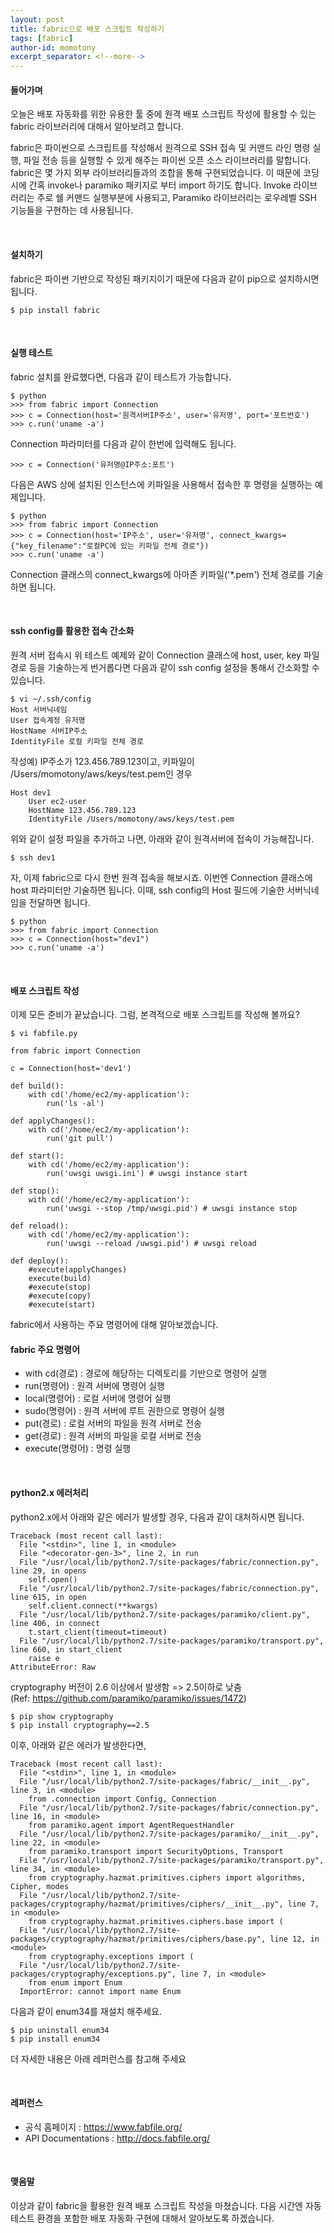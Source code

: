 ```yaml
---
layout: post
title: fabric으로 배포 스크립트 작성하기
tags: [fabric]
author-id: momotony
excerpt_separator: <!--more-->
---
```


#### 들어가며

오늘은 배포 자동화를 위한 유용한 툴 중에 원격 배포 스크립트 작성에 활용할 수 있는 fabric 라이브러리에 대해서 알아보려고 합니다.

fabric은 파이썬으로 스크립트를 작성해서 원격으로 SSH 접속 및 커맨드 라인 명령 실행, 파일 전송 등을 실행할 수 있게 해주는 파이썬 오픈 소스 라이브러리를 말합니다. fabric은 몇 가지 외부 라이브러리들과의 조합을 통해 구현되었습니다. 이 때문에 코딩시에 간혹 invoke나 paramiko 패키지로 부터 import 하기도 합니다. Invoke 라이브러리는 주로 쉘 커맨드 실행부분에 사용되고, Paramiko 라이브러리는 로우레벨 SSH 기능들을 구현하는 데 사용됩니다.


<br>
<!--more-->

#### 설치하기

fabric은 파이썬 기반으로 작성된 패키지이기 때문에 다음과 같이 pip으로 설치하시면 됩니다.
```
$ pip install fabric
```
<br>

#### 실행 테스트

fabric 설치를 완료했다면, 다음과 같이 테스트가 가능합니다.
```
$ python
>>> from fabric import Connection
>>> c = Connection(host='원격서버IP주소', user='유저명', port='포트번호')
>>> c.run('uname -a')

```

Connection 파라미터를 다음과 같이 한번에 입력해도 됩니다.
```
>>> c = Connection('유저명@IP주소:포트')
```

다음은 AWS 상에 설치된 인스턴스에 키파일을 사용해서 접속한 후 명령을 실행하는 예제입니다.
```
$ python
>>> from fabric import Connection
>>> c = Connection(host='IP주소', user='유저명', connect_kwargs={"key_filename":"로컬PC에 있는 키파일 전체 경로"})
>>> c.run('uname -a')
```

Connection 클래스의 connect_kwargs에 아마존 키파일('*.pem') 전체 경로를 기술하면 됩니다.

<br>

#### ssh config를 활용한 접속 간소화

원격 서버 접속시 위 테스트 예제와 같이 Connection 클래스에 host, user, key 파일 경로 등을 기술하는게 번거롭다면 다음과 같이 ssh config 설정을 통해서 간소화할 수 있습니다.

```
$ vi ~/.ssh/config
Host 서버닉네임
User 접속계정 유저명
HostName 서버IP주소
IdentityFile 로컬 키파일 전체 경로
```

작성예) IP주소가 123.456.789.123이고, 키파일이 /Users/momotony/aws/keys/test.pem인 경우

```
Host dev1
	User ec2-user
	HostName 123.456.789.123
	IdentityFile /Users/momotony/aws/keys/test.pem
```

위와 같이 설정 파일을 추가하고 나면, 아래와 같이 원격서버에 접속이 가능해집니다.

```
$ ssh dev1
```

자, 이제 fabric으로 다시 한번 원격 접속을 해보시죠.
이번엔 Connection 클래스에 host 파라미터만 기술하면 됩니다. 이때, ssh config의 Host 필드에 기술한 서버닉네임을 전달하면 됩니다.
```
$ python
>>> from fabric import Connection
>>> c = Connection(host="dev1")
>>> c.run('uname -a')
```

<br>

#### 배포 스크립트 작성

이제 모든 준비가 끝났습니다.
그럼, 본격적으로 배포 스크립트를 작성해 볼까요?

```
$ vi fabfile.py

from fabric import Connection

c = Connection(host='dev1')

def build():
	with cd('/home/ec2/my-application'):
		run('ls -al')

def applyChanges():
	with cd('/home/ec2/my-application'):
		run('git pull')

def start():
	with cd('/home/ec2/my-application'):
		run('uwsgi uwsgi.ini') # uwsgi instance start

def stop():
	with cd('/home/ec2/my-application'):
		run('uwsgi --stop /tmp/uwsgi.pid') # uwsgi instance stop

def reload():
	with cd('/home/ec2/my-application'):
		run('uwsgi --reload /uwsgi.pid') # uwsgi reload

def deploy():
	#execute(applyChanges)
	execute(build)
	#execute(stop)
	#execute(copy)
	#execute(start)
```

fabric에서 사용하는 주요 명령어에 대해 알아보겠습니다.

#### fabric 주요 명령어
* with cd(경로) : 경로에 해당하는 디렉토리를 기반으로 명령어 실행
* run(명령어) : 원격 서버에 명령어 실행
* local(명령어) : 로컬 서버에 명령어 실행
* sudo(명령어) : 원격 서버에 루트 권한으로 명령어 실행
* put(경로) : 로컬 서버의 파일을 원격 서버로 전송
* get(경로) : 원격 서버의 파일을 로컬 서버로 전송
* execute(명령어) : 명령 실행

<br>

#### python2.x 에러처리

python2.x에서 아래와 같은 에러가 발생할 경우, 다음과 같이 대처하시면 됩니다.
```
Traceback (most recent call last):
  File "<stdin>", line 1, in <module>
  File "<decorator-gen-3>", line 2, in run
  File "/usr/local/lib/python2.7/site-packages/fabric/connection.py", line 29, in opens
    self.open()
  File "/usr/local/lib/python2.7/site-packages/fabric/connection.py", line 615, in open
    self.client.connect(**kwargs)
  File "/usr/local/lib/python2.7/site-packages/paramiko/client.py", line 406, in connect
    t.start_client(timeout=timeout)
  File "/usr/local/lib/python2.7/site-packages/paramiko/transport.py", line 660, in start_client
    raise e
AttributeError: Raw
```

cryptography 버전이 2.6 이상에서 발생함 => 2.5이하로 낮춤<br>
(Ref: https://github.com/paramiko/paramiko/issues/1472)
```
$ pip show cryptography
$ pip install cryptography==2.5
```

이후, 아래와 같은 에러가 발생한다면,
```
Traceback (most recent call last):
  File "<stdin>", line 1, in <module>
  File "/usr/local/lib/python2.7/site-packages/fabric/__init__.py", line 3, in <module>
    from .connection import Config, Connection
  File "/usr/local/lib/python2.7/site-packages/fabric/connection.py", line 16, in <module>
    from paramiko.agent import AgentRequestHandler
  File "/usr/local/lib/python2.7/site-packages/paramiko/__init__.py", line 22, in <module>
    from paramiko.transport import SecurityOptions, Transport
  File "/usr/local/lib/python2.7/site-packages/paramiko/transport.py", line 34, in <module>
    from cryptography.hazmat.primitives.ciphers import algorithms, Cipher, modes
  File "/usr/local/lib/python2.7/site-packages/cryptography/hazmat/primitives/ciphers/__init__.py", line 7, in <module>
    from cryptography.hazmat.primitives.ciphers.base import (
  File "/usr/local/lib/python2.7/site-packages/cryptography/hazmat/primitives/ciphers/base.py", line 12, in <module>
    from cryptography.exceptions import (
  File "/usr/local/lib/python2.7/site-packages/cryptography/exceptions.py", line 7, in <module>
    from enum import Enum
  ImportError: cannot import name Enum
```

다음과 같이 enum34를 재설치 해주세요.
```
$ pip uninstall enum34
$ pip install enum34
```

더 자세한 내용은 아래 레퍼런스를 참고해 주세요

<br>

#### 레퍼런스

* 공식 홈페이지 : https://www.fabfile.org/
* API Documentations : http://docs.fabfile.org/

<br>

#### 맺음말

이상과 같이 fabric을 활용한 원격 배포 스크립트 작성을 마쳤습니다.
다음 시간엔 자동 테스트 환경을 포함한 배포 자동화 구현에 대해서 알아보도록 하겠습니다.

<br>
